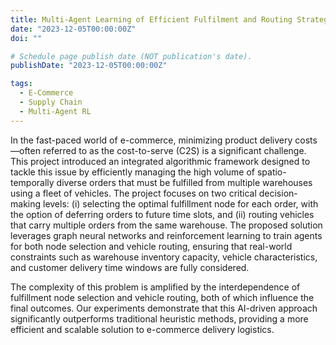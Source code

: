 ```yaml
---
title: Multi-Agent Learning of Efficient Fulfilment and Routing Strategies in E-Commerce
date: "2023-12-05T00:00:00Z"
doi: ""

# Schedule page publish date (NOT publication's date).
publishDate: "2023-12-05T00:00:00Z"

tags:
  - E-Commerce
  - Supply Chain
  - Multi-Agent RL
---
```


In the fast-paced world of e-commerce, minimizing product delivery costs—often referred to as the cost-to-serve (C2S) is a significant challenge. This project introduced an integrated algorithmic framework designed to tackle this issue by efficiently managing the high volume of spatio-temporally diverse orders that must be fulfilled from multiple warehouses using a fleet of vehicles. The project focuses on two critical decision-making levels: (i) selecting the optimal fulfillment node for each order, with the option of deferring orders to future time slots, and (ii) routing vehicles that carry multiple orders from the same warehouse. The proposed solution leverages graph neural networks and reinforcement learning to train agents for both node selection and vehicle routing, ensuring that real-world constraints such as warehouse inventory capacity, vehicle characteristics, and customer delivery time windows are fully considered.

The complexity of this problem is amplified by the interdependence of fulfillment node selection and vehicle routing, both of which influence the final outcomes. Our experiments demonstrate that this AI-driven approach significantly outperforms traditional heuristic methods, providing a more efficient and scalable solution to e-commerce delivery logistics.


<!--more-->
